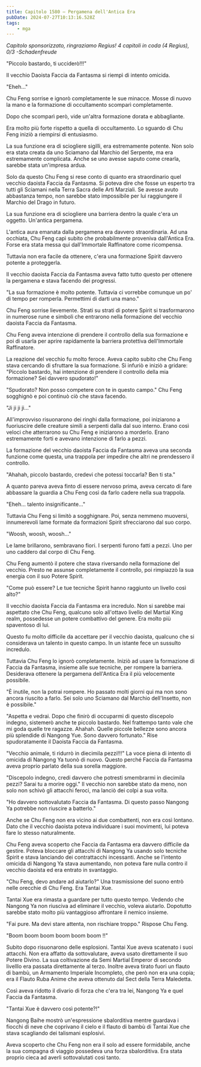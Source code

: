 ```yaml
---
title: Capitolo 1580 – Pergamena dell'Antica Era
pubDate: 2024-07-27T10:13:16.528Z
tags:
    - mga
---
```



<em>Capitolo sponsorizzato, ringraziamo Regius!
4 capitoli in coda (4 Regius), 0/3
-Schadenfreude</em>


"Piccolo bastardo, ti ucciderò!!!"


Il vecchio Daoista Faccia da Fantasma si riempì di intento omicida.


"Eheh..."


Chu Feng sorrise e ignorò completamente le sue minacce. Mosse di nuovo la mano e la formazione di occultamento scomparì completamente.


Dopo che scomparì però, vide un'altra formazione dorata e abbagliante.


Era molto più forte rispetto a quella di occultamento. Lo sguardo di Chu Feng iniziò a riempirsi di entusiasmo.


La sua funzione era di sciogliere sigilli, era estremamente potente. Non solo era stata creata da uno Sciamano dal Marchio del Serpente, ma era estremamente complicata. Anche se uno avesse saputo come crearla, sarebbe stata un'impresa ardua.


Solo da questo Chu Feng si rese conto di quanto era straordinario quel vecchio daoista Faccia da Fantasma. Si poteva dire che fosse un esperto tra tutti gli Sciamani nella Terra Sacra delle Arti Marziali. Se avesse avuto abbastanza tempo, non sarebbe stato impossibile per lui raggiungere il Marchio del Drago in futuro.


La sua funzione era di sciogliere una barriera dentro la quale c'era un oggetto. Un'antica pergamena.


L'antica aura emanata dalla pergamena era davvero straordinaria. Ad una occhiata, Chu Feng capì subito che probabilmente proveniva dall'Antica Era. Forse era stata messa qui dall'Immortale Raffinatore come ricompensa.


Tuttavia non era facile da ottenere, c'era una formazione Spirit davvero potente a proteggerla.


Il vecchio daoista Faccia da Fantasma aveva fatto tutto questo per ottenere la pergamena e stava facendo dei progressi.


"La sua formazione è molto potente. Tuttavia ci vorrebbe comunque un po' di tempo per romperla. Permettimi di darti una mano."


Chu Feng sorrise lievemente. Strati su strati di potere Spirit si trasformarono in numerose rune e simboli che entrarono nella formazione del vecchio daoista Faccia da Fantasma.


Chu Feng aveva intenzione di prendere il controllo della sua formazione e poi di usarla per aprire rapidamente la barriera protettiva dell'Immortale Raffinatore.


La reazione del vecchio fu molto feroce. Aveva capito subito che Chu Feng stava cercando di sfruttare la sua formazione. Si infuriò e iniziò a gridare: "Piccolo bastardo, hai intenzione di prendere il controllo della mia formazione? Sei davvero spudorato!"


"Spudorato? Non posso competere con te in questo campo." Chu Feng sogghignò e poi continuò ciò che stava facendo.


"Ji ji ji ji..."


All'improvviso risuonarono dei ringhi dalla formazione, poi iniziarono a fuoriuscire delle creature simili a serpenti dalla dal suo interno. Erano così veloci che atterrarono su Chu Feng e iniziarono a morderlo. Erano estremamente forti e avevano intenzione di farlo a pezzi.


La formazione del vecchio daoista Faccia da Fantasma aveva una seconda funzione come questa, una trappola per impedire che altri ne prendessero il controllo.


"Ahahah, piccolo bastardo, credevi che potessi toccarla? Ben ti sta."


A quanto pareva aveva finto di essere nervoso prima, aveva cercato di fare abbassare la guardia a Chu Feng così da farlo cadere nella sua trappola.


"Eheh... talento insignificante..."


Tuttavia Chu Feng si limitò a sogghignare. Poi, senza nemmeno muoversi, innumerevoli lame formate da formazioni Spirit sfrecciarono dal suo corpo.


"Woosh, woosh, woosh..."


Le lame brillarono, sembravano fiori. I serpenti furono fatti a pezzi. Uno per uno caddero dal corpo di Chu Feng.


Chu Feng aumentò il potere che stava riversando nella formazione del vecchio. Presto ne assunse completamente il controllo, poi rimpiazzò la sua energia con il suo Potere Spirit.


"Come può essere? Le tue tecniche Spirit hanno raggiunto un livello così alto?"


Il vecchio daoista Faccia da Fantasma era incredulo. Non si sarebbe mai aspettato che Chu Feng, qualcuno solo all'ottavo livello del Martial King realm, possedesse un potere combattivo del genere. Era molto più spaventoso di lui.


Questo fu molto difficile da accettare per il vecchio daoista, qualcuno che si considerava un talento in questo campo. In un istante fece un sussulto incredulo.


Tuttavia Chu Feng lo ignorò completamente. Iniziò ad usare la formazione di Faccia da Fantasma, insieme alle sue tecniche, per rompere la barriera. Desiderava ottenere la pergamena dell'Antica Era il più velocemente possibile.


"È inutile, non la potrai rompere. Ho passato molti giorni qui ma non sono ancora riuscito a farlo. Sei solo uno Sciamano dal Marchio dell'Insetto, non è possibile."


"Aspetta e vedrai. Dopo che finirò di occuparmi di questo discepolo indegno, sistemerò anche te piccolo bastardo. Nel frattempo tanto vale che mi goda quelle tre ragazze. Ahahah. Quelle piccole bellezze sono ancora più splendide di Nangong Yue. Sono davvero fortunato." Rise spudoratamente il Daoista Faccia da Fantasma.


"Vecchio animale, ti ridurrò in diecimila pezzi!!!" La voce piena di intento di omicida di Nangong Ya tuonò di nuovo. Questo perché Faccia da Fantasma aveva proprio parlato della sua sorella maggiore.


"Discepolo indegno, credi davvero che potresti smembrarmi in diecimila pezzi? Sarai tu a morire oggi." Il vecchio non sarebbe stato da meno, non solo non schivò gli attacchi feroci, ma lanciò dei colpi a sua volta.


"Ho davvero sottovalutato Faccia da Fantasma. Di questo passo Nangong Ya potrebbe non riuscire a batterlo."


Anche se Chu Feng non era vicino ai due combattenti, non era così lontano. Dato che il vecchio daoista poteva individuare i suoi movimenti, lui poteva fare lo stesso naturalmente.


Chu Feng aveva scoperto che Faccia da Fantasma era davvero difficile da gestire. Poteva bloccare gli attacchi di Nangong Ya usando solo tecniche Spirit e stava lanciando dei contrattacchi incessanti. Anche se l'intento omicida di Nangong Ya stava aumentando, non poteva fare nulla contro il vecchio daoista ed era entrato in svantaggio.


"Chu Feng, devo andare ad aiutarlo?" Una trasmissione del suono entrò nelle orecchie di Chu Feng. Era Tantai Xue.


Tantai Xue era rimasta a guardare per tutto questo tempo. Vedendo che Nangong Ya non riusciva ad eliminare il vecchio, voleva aiutarlo. Dopotutto sarebbe stato molto più vantaggioso affrontare il nemico insieme.


"Fai pure. Ma devi stare attenta, non rischiare troppo." Rispose Chu Feng.


"Boom boom boom boom boom boom !!"


Subito dopo risuonarono delle esplosioni. Tantai Xue aveva scatenato i suoi attacchi. Non era affatto da sottovalutare, aveva usato direttamente il suo Potere Divino. La sua coltivazione da Semi Martial Emperor di secondo livelllo era passata direttamente al terzo. Inoltre aveva tirato fuori un flauto di bambù, un Armamento Imperiale Incompleto, che però non era una copia; era il Flauto Ruba Anime che aveva ottenuto dal Sect della Terra Maledetta.


Così aveva ridotto il divario di forza che c'era tra lei, Nangong Ya e quel Faccia da Fantasma.


"Tantai Xue è davvero così potente?!"


Nangong Baihe mostrò un'espressione sbalorditiva mentre guardava i fiocchi di neve che coprivano il cielo e il flauto di bambù di Tantai Xue che stava scagliando dei talismani esplosivi.


Aveva scoperto che Chu Feng non era il solo ad essere formidabile, anche la sua compagna di viaggio possedeva una forza sbalorditiva. Era stata proprio cieca ad averli sottovalutati così tanto.
                                


                                



